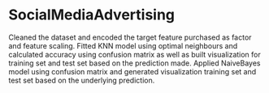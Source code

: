 # SocialMediaAdvertising
Cleaned the dataset and encoded the target feature purchased as factor and feature scaling. 
Fitted KNN model using optimal neighbours and calculated accuracy using confusion matrix as well as built visualization for training set and test set based on the prediction made.
Applied NaiveBayes model using confusion matrix and generated visualization training set and test set based on the underlying prediction.

